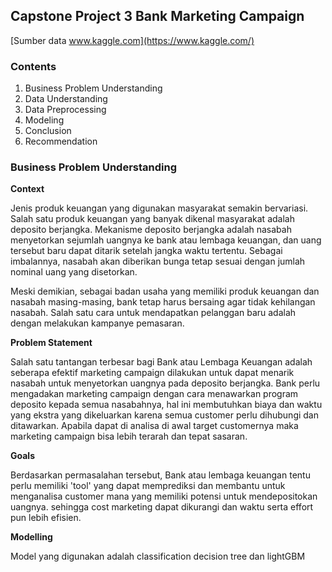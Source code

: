 ## Capstone Project 3 Bank Marketing Campaign ##
[Sumber data www.kaggle.com](https://www.kaggle.com/)

### **Contents**

1. Business Problem Understanding
2. Data Understanding
3. Data Preprocessing
4. Modeling
6. Conclusion
7. Recommendation

### **Business Problem Understanding**
**Context**

Jenis produk keuangan yang digunakan masyarakat semakin bervariasi. Salah satu produk keuangan yang banyak dikenal masyarakat adalah deposito berjangka. Mekanisme deposito berjangka adalah nasabah menyetorkan sejumlah uangnya ke bank atau lembaga keuangan, dan uang tersebut baru dapat ditarik setelah jangka waktu tertentu. Sebagai imbalannya, nasabah akan diberikan bunga tetap sesuai dengan jumlah nominal uang yang disetorkan.

Meski demikian, sebagai badan usaha yang memiliki produk keuangan dan nasabah masing-masing, bank tetap harus bersaing agar tidak kehilangan nasabah. Salah satu cara untuk mendapatkan pelanggan baru adalah dengan melakukan kampanye pemasaran.

**Problem Statement**

Salah satu tantangan terbesar bagi Bank atau Lembaga Keuangan adalah seberapa efektif marketing campaign dilakukan untuk dapat menarik nasabah untuk menyetorkan uangnya pada deposito berjangka.
Bank perlu mengadakan marketing campaign dengan cara menawarkan program deposito kepada semua nasabahnya, hal ini membutuhkan biaya dan waktu yang ekstra yang dikeluarkan karena semua customer perlu dihubungi dan ditawarkan. Apabila dapat di analisa di awal target customernya maka marketing campaign bisa lebih terarah dan tepat sasaran.

**Goals**

Berdasarkan permasalahan tersebut, Bank atau lembaga keuangan tentu perlu memiliki 'tool' yang dapat memprediksi dan membantu untuk menganalisa customer mana yang memiliki potensi untuk mendepositokan uangnya. sehingga cost marketing dapat dikurangi dan waktu serta effort pun lebih efisien.

**Modelling**

Model yang digunakan adalah classification decision tree dan lightGBM

